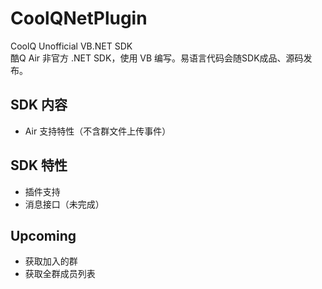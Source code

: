 # CoolQNetPlugin
CoolQ Unofficial VB.NET SDK<br>
酷Q Air 非官方 .NET SDK，使用 VB 编写。易语言代码会随SDK成品、源码发布。
## SDK 内容
* Air 支持特性（不含群文件上传事件）

## SDK 特性
* 插件支持
* 消息接口（未完成）

## Upcoming
* 获取加入的群
* 获取全群成员列表

